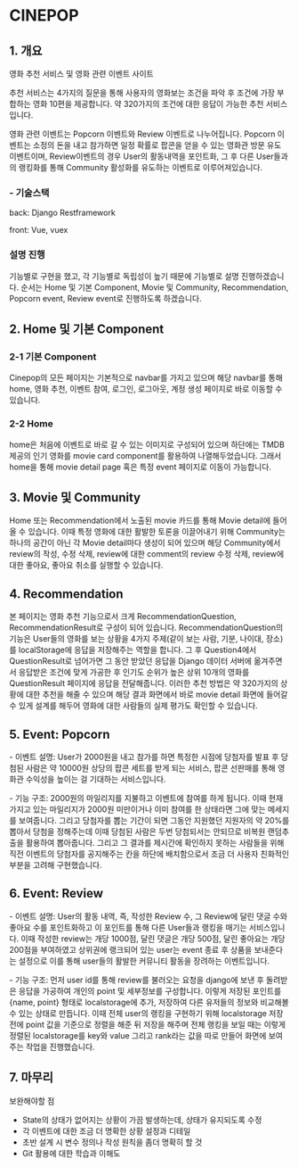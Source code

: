 # CINEPOP



## 1. 개요

영화 추천 서비스 및 영화 관련 이벤트 사이트

추천 서비스는 4가지의 질문을 통해 사용자의 영화보는 조건을 파악 후 조건에 가장 부합하는 영화 10편을 제공합니다. 약 320가지의 조건에 대한 응답이 가능한 추천 서비스입니다. 

영화 관련 이벤트는 Popcorn 이벤트와 Review 이벤트로 나누어집니다. Popcorn 이벤트는 소정의 돈을 내고 참가하면 일정 확률로 팝콘을 얻을 수 있는 영화관 방문 유도 이벤트이며, Review이벤트의 경우 User의 활동내역을 포인트화, 그 후 다른 User들과의 랭킹화를 통해 Community 활성화를 유도하는 이벤트로 이루어져있습니다. 



### - 기술스택

back: Django Restframework

front: Vue, vuex



### 설명 진행

기능별로 구현을 했고, 각 기능별로 독립성이 높기 때문에 기능별로 설명 진행하겠습니다. 순서는 Home 및 기본 Component, Movie 및 Community, Recommendation, Popcorn event, Review event로 진행하도록 하겠습니다. 



## 2. Home 및 기본 Component



### 2-1 기본 Component

Cinepop의 모든 페이지는 기본적으로 navbar를 가지고 있으며 해당 navbar를 통해 home, 영화 추천, 이벤트 참여, 로그인, 로그아웃, 계정 생성 페이지로 바로 이동할 수 있습니다. 



### 2-2 Home

home은 처음에 이벤트로 바로 갈 수 있는 이미지로 구성되어 있으며 하단에는 TMDB 제공의 인기 영화를 movie card component를 활용하여 나열해두었습니다. 그래서 home을 통해 movie detail page 혹은 특정 event 페이지로 이동이 가능합니다. 



## 3. Movie 및 Community

Home 또는 Recommendation에서 노출된 movie 카드를 통해 Movie detail에 들어올 수 있습니다. 이때 특정 영화에 대한 활발한 토론을 이끌어내기 위해 Community는 하나의 공간이 아닌 각 Movie detail마다 생성이 되어 있으며 해당 Community에서 review의 작성, 수정 삭제, review에 대한 comment의 review 수정 삭제, review에 대한 좋아요, 좋아요 취소를 실행할 수 있습니다. 



## 4. Recommendation

본 페이지는 영화 추천 기능으로서 크게 RecommendationQuestion, RecommendationResult로 구성이 되어 있습니다. RecommendationQuestion의 기능은 User들의 영화를 보는 상황을 4가지 주제(같이 보는 사람, 기분, 나이대, 장소)를 localStorage에 응답을 저장해주는 역할을 합니다. 그 후 Question4에서 QuestionResult로 넘어가면 그 동안 받았던 응답을 Django 데이터 서버에 옮겨주면서 응답받은 조건에 맞게 가공한 후 인기도 순위가 높은 상위 10개의 영화를 QuestionResult 페이지에 응답을 전달해줍니다. 이러한 추천 방법은 약 320가지의 상황에 대한 추천을 해줄 수 있으며 해당 결과 화면에서 바로 movie detail 화면에 들어갈 수 있게 설계를 해두어 영화에 대한 사람들의 실제 평가도 확인할 수 있습니다. 



## 5. Event: Popcorn

\- 이벤트 설명: User가 2000원을 내고 참가를 하면 특정한 시점에 당첨자를 발표 후 당첨된 사람은 약 10000원 상당의 팝콘 세트를 받게 되는 서비스, 팝콘 선판매를 통해 영화관 수익성을 높이는 걸 기대하는 서비스입니다. 

\- 기능 구조: 2000원의 마일리지를 지불하고 이벤트에 참여를 하게 됩니다. 이때 현재 가지고 있는 마일리지가 2000원 미만이거나 이미 참여를 한 상태라면 그에 맞는 메세지를 보여줍니다. 그리고 당첨자를 뽑는 기간이 되면 그동안 지원했던 지원자의 약 20%를 뽑아서 당첨을 정해주는데 이때 당첨된 사람은 두번 당첨되서는 안되므로 비복원 랜덤추출을 활용하여 뽑아줍니다. 그리고 그 결과를 제시간에 확인하지 못하는 사람들을 위해 직전 이벤트의 당첨자를 공지해주는 칸을 하단에 배치함으로서 조금 더 사용자 친화적인 부분을 고려해 구현했습니다. 



## 6. Event: Review

\- 이벤트 설명: User의 활동 내역, 즉, 작성한 Review 수, 그 Review에 달린 댓글 수와 좋아요 수를 포인트화하고 이 포인트를 통해 다른 User들과 랭킹을 매기는 서비스입니다. 이때 작성한 review는 개당 1000점, 달린 댓글은 개당 500점, 달린 좋아요는 개당 200점을 부여하였고 상위권에 랭크되어 있는 user는 event 종료 후 상품을 보내준다는 설정으로 이를 통해 user들의 활발한 커뮤니티 활동을 장려하는 이벤트입니다. 

\- 기능 구조: 먼저 user id를 통해 review를 불러오는 요청을 django에 보낸 후 돌려받은 응답을 가공하여 개인의 point 및 세부정보를 구성합니다. 이렇게 저장된 포인트를 {name, point} 형태로 localstorage에 추가, 저장하여 다른 유저들의 정보와 비교해볼 수 있는 상태로 만듭니다. 이때 전체 user의 랭킹을 구현하기 위해 localstorage 저장 전에 point 값을 기준으로 정렬을 해준 뒤 저장을 해주며 전체 랭킹을 보일 때는 이렇게 정렬된 localstorage를 key와 value 그리고 rank라는 값을 따로 만들어 화면에 보여주는 작업을 진행했습니다. 



## 7. 마무리 

보완해야할 점

- State의 상태가 없어지는 상황이 가끔 발생하는데, 상태가 유지되도록 수정
- 각 이벤트에 대한 조금 더 명확한 상황 설정과 디테일
- 초반 설계 시 변수 정의나 작성 원칙을 좀더 명확히 할 것
- Git 활용에 대한 학습과 이해도





